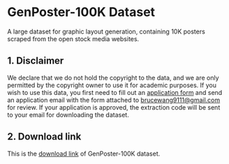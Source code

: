 # GenPoster-100K Dataset

A large dataset for graphic layout generation, containing 10K posters scraped from the open stock media websites. 

## 1. Disclaimer 
We declare that we do not hold the copyright to the data, and we are only permitted by the copyright owner to use it for academic purposes. If you wish to use this data, you first need to fill out an [application form](https://pan.baidu.com/s/10y53BhVSSVNJ5uRN7qnyuw?pwd=qa9r) and send an application email with the form attached to brucewang9111@gmail.com for review. If your application is approved, the extraction code will be sent to your email for downloading the dataset.

## 2. Download link

This is the [download link](https://pan.baidu.com/s/1lOxHfM8kPPPN1jFE0QZZmA) of GenPoster-100K dataset.




